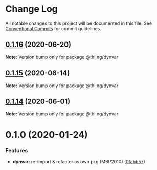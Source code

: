 # Change Log

All notable changes to this project will be documented in this file.
See [Conventional Commits](https://conventionalcommits.org) for commit guidelines.

## [0.1.16](https://github.com/thi-ng/umbrella/compare/@thi.ng/dynvar@0.1.15...@thi.ng/dynvar@0.1.16) (2020-06-20)

**Note:** Version bump only for package @thi.ng/dynvar





## [0.1.15](https://github.com/thi-ng/umbrella/compare/@thi.ng/dynvar@0.1.14...@thi.ng/dynvar@0.1.15) (2020-06-14)

**Note:** Version bump only for package @thi.ng/dynvar





## [0.1.14](https://github.com/thi-ng/umbrella/compare/@thi.ng/dynvar@0.1.13...@thi.ng/dynvar@0.1.14) (2020-06-01)

**Note:** Version bump only for package @thi.ng/dynvar





# 0.1.0 (2020-01-24)

### Features

* **dynvar:** re-import & refactor as own pkg (MBP2010) ([0fabb57](https://github.com/thi-ng/umbrella/commit/0fabb57f386ad92ce81970c53d02993a8fb102c0))
